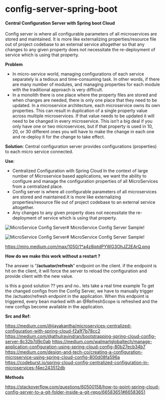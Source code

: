 # config-server-spring-boot
#### Central Configuration Server with Spring boot Cloud

Config server is where all configurable parameters of all microservices are stored and maintained.
It is more like externalizing properties/resource file out of project codebase to an external service altogether so that any changes to any given property does not necessitate the re-deployment of service which is using that property. 

**Problem**
- In micro-service world, managing configurations of each service separately is a tedious and time-consuming task. In other words, if there are many number of modules, and managing properties for each module with the traditional approach is very difficult.
- In a monolith there is one place where the property files are stored and when changes are needed, there is only one place that they need to be updated. In a microservice architecture, each microservice owns its own properties. This can result in duplication of a single property value across multiple microservices. If that value needs to be updated it will need to be changed in every microservice. This isn’t a big deal if you only have one or two microservices, but if that property is used in 10, 20, or 30 different ones you will have to make the change in each one and re-deploy it for the change to take effect.


**Solution**:
Central configuration server provides configurations (properties) to each micro service connected.

**Use**:
- Centralized Configuration with Spring Cloud
In the context of large number of Microservice based applications, we want the ability to configure and manage the configuration properties of all MicroServices from a centralized place.
- Config server is where all configurable parameters of all microservices are stored and maintained.It is more like externalizing properties/resource file out of project codebase to an external service altogether. 
- Any changes to any given property does not necessitate the re-deployment of service which is using that property. 


![MicroService Config Server ](https://miro.medium.com/max/932/1*R3KQqB1r0y652cj70YTcaw.png)# MicroService Config Server Sample!

![MicroService Config Server ](https://miro.medium.com/max/1050/1*a4z8iptdPYWG3OhJZ2EArQ.png)# MicroService Config Server Sample!




https://miro.medium.com/max/1050/1*a4z8iptdPYWG3OhJZ2EArQ.png


**How do we make this work without a restart ?**

The answer is “**/actuator/refresh**” endpoint on the client. if the endpoint is hit on the client, it will force the server to reload the configuration and provide client with the new value.

is this a good solution ?? yes and no.. lets take a real time example
To get the changed configs from the Config Server, we have to manually trigger the /actuator/refresh endpoint in the application. When this endpoint is triggered, every bean marked with an @RefreshScope is refreshed and the new configs become available in the application.



**Src and Ref:**

https://medium.com/@ijayakantha/microservices-centralized-configuration-with-spring-cloud-f2a1f7b78cc2
https://medium.com/@athulravindran/bootstrapping-spring-cloud-config-server-8c32b7d9c0ab
https://medium.com/walmartglobaltech/manage-application-configuration-using-spring-cloud-config-80b27ecb34b7
https://medium.com/design-and-tech-co/creating-a-configuration-microservice-using-spring-cloud-config-800d08fa596a
https://codeburst.io/spring-cloud-config-centralized-configuration-in-microservices-f4ec243512db


**Methods**

https://stackoverflow.com/questions/60500158/how-to-point-spring-cloud-config-server-to-a-git-folder-inside-a-git-repo/66583651#66583651
